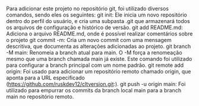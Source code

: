 Para adicionar este projeto no repositório git, foi utilizado diversos comandos, sendo eles os seguintes:
git init: Ele inicia um novo repositório dentro do perfil do usuário, e cria uma subpasta .git que armazenará todos os arquivos de configuração e histórico de versão.
git add README.md: Adiciona o arquivo README.md, onde é possível realizar comentários sobre o projeto
git commit -m: Cria um novo commit com uma mensagem descritiva, que documenta as alterações adicionadas ao projeto.
git branch -M main: Renomeia a branch atual para main. O -M força a renomeação mesmo que uma branch chamada main já existe. Este comando foi utilizado para configurar a 
branch principal com um nome padrão.
git remote add origin: Foi usado para adicionar um repositório remoto chamado origin, que aponta para a URL especificado (https://github.com/ruskdev12/cltversion.git:).
git push -u origin main: Foi utilizado para empurrar os commits da branch local main para a branch main no repositório remoto.


